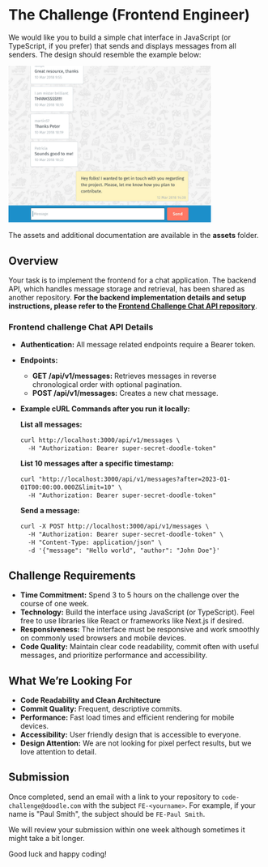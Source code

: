 # The Challenge (Frontend Engineer)

We would like you to build a simple chat interface in JavaScript (or TypeScript, if you prefer) that sends and displays messages from all senders. The design should resemble the example below:

<img src="chat.png" width="400" alt="chat" />

The assets and additional documentation are available in the **assets** folder.

## Overview

Your task is to implement the frontend for a chat application. The backend API, which handles message storage and retrieval, has been shared as another repository. **For the backend implementation details and setup instructions, please refer to the [Frontend Challenge Chat API repository](https://github.com/DoodleScheduling/frontend-challenge-chat-api)**.

### Frontend challenge Chat API Details

- **Authentication:** All message related endpoints require a Bearer token.
- **Endpoints:**
  - **GET /api/v1/messages:** Retrieves messages in reverse chronological order with optional pagination.
  - **POST /api/v1/messages:** Creates a new chat message.
- **Example cURL Commands after you run it locally:**

  **List all messages:**

  ```shell script
  curl http://localhost:3000/api/v1/messages \
    -H "Authorization: Bearer super-secret-doodle-token"
  ```

  **List 10 messages after a specific timestamp:**

  ```shell script
  curl "http://localhost:3000/api/v1/messages?after=2023-01-01T00:00:00.000Z&limit=10" \
    -H "Authorization: Bearer super-secret-doodle-token"
  ```

  **Send a message:**

  ```shell script
  curl -X POST http://localhost:3000/api/v1/messages \
    -H "Authorization: Bearer super-secret-doodle-token" \
    -H "Content-Type: application/json" \
    -d '{"message": "Hello world", "author": "John Doe"}'
  ```

## Challenge Requirements

- **Time Commitment:** Spend 3 to 5 hours on the challenge over the course of one week.
- **Technology:** Build the interface using JavaScript (or TypeScript). Feel free to use libraries like React or frameworks like Next.js if desired.
- **Responsiveness:** The interface must be responsive and work smoothly on commonly used browsers and mobile devices.
- **Code Quality:** Maintain clear code readability, commit often with useful messages, and prioritize performance and accessibility.

## What We’re Looking For

- **Code Readability and Clean Architecture**
- **Commit Quality:** Frequent, descriptive commits.
- **Performance:** Fast load times and efficient rendering for mobile devices.
- **Accessibility:** User friendly design that is accessible to everyone.
- **Design Attention:** We are not looking for pixel perfect results, but we love attention to detail.

## Submission

Once completed, send an email with a link to your repository to `code-challenge@doodle.com` with the subject `FE-<yourname>`. For example, if your name is "Paul Smith", the subject should be `FE-Paul Smith`.

We will review your submission within one week although sometimes it might take a bit longer.

Good luck and happy coding!
